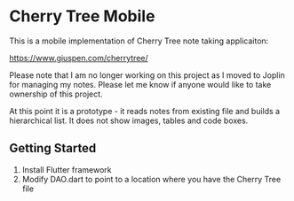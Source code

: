 # Cherry Tree Mobile

This is a mobile implementation of Cherry Tree note taking applicaiton:

https://www.giuspen.com/cherrytree/


Please note that I am no longer working on this project as I moved to Joplin for managing my notes.
Please let me know if anyone would like to take ownership of this project.

At this point it is a prototype - it reads notes from existing file and builds a hierarchical list.
It does not show images, tables and code boxes.

## Getting Started
1. Install Flutter framework
2. Modify DAO.dart to point to a location where you have the Cherry Tree file


